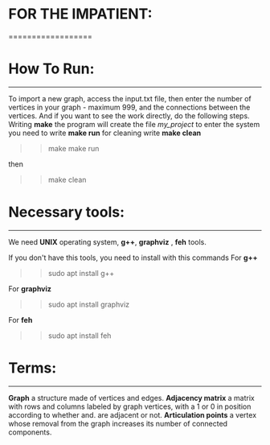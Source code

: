 
# FOR THE IMPATIENT:
==================

# How To Run:
--------------------------------
To import a new graph, access the input.txt file, then enter the number of vertices in your graph - maximum 999,  and the connections between the vertices․ And if you want to see the work directly, do the following steps.
Writing **make** the program will create the file *my_project* to enter the system you need to write **make run** for cleaning write **make clean**

>>  make
>>  make run

then 

>>  make clean

# Necessary tools:
--------------------------------
We need **UNIX** operating system, **g++**, **graphviz** , **feh** tools.

If you don't have this tools, you need to install with this commands
For **g++**

>> sudo apt install g++ 

For **graphviz**

>>  sudo apt install graphviz

For **feh**

>>  sudo apt install feh


# Terms:
--------------------------------
**Graph** a structure made of vertices and edges.
**Adjacency matrix** a matrix with rows and columns labeled by graph vertices, with a 1 or 0 in position according to whether and. are adjacent or not.
**Articulation points** a vertex whose removal from the graph increases its number of connected components.








